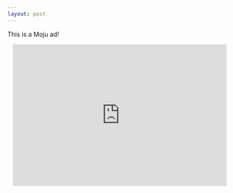 ```yaml
---
layout: post
---
```


<style>
.moju-ad {
display: block;
width: 480px;
height: 320px;
margin: 0 auto;
}
</style>

This is a Moju ad!

<iframe class="moju-ad" src="https://getmoju.com/a/7OpkEt5YrHgB" seamless frameBorder="0" scrolling="no">
